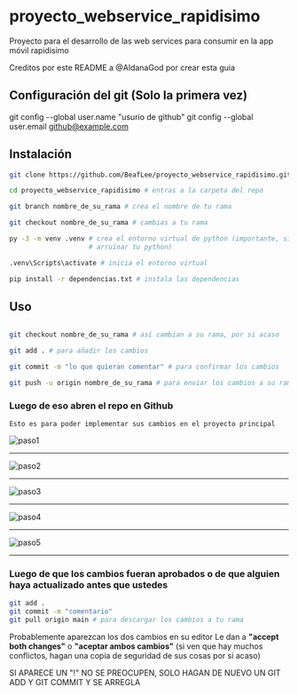 # proyecto_webservice_rapidisimo
Proyecto para el desarrollo de las web services para consumir en la app móvil rapidisimo 

Creditos por este README a @AldanaGod por crear esta guia
## Configuración del git (Solo la primera vez)
git config --global user.name "usurio de github"
git config --global user.email github@example.com

## Instalación

```bash
git clone https://github.com/BeafLee/proyecto_webservice_rapidisimo.git #clona el repo

cd proyecto_webservice_rapidisimo # entras a la carpeta del repo

git branch nombre_de_su_rama # crea el nombre de tu rama

git checkout nombre_de_su_rama # cambias a tu rama

py -3 -m venv .venv # crea el entorno virtual de python (importante, si no lo haces puedes 
                    # arruinar tu python)

.venv\Scripts\activate # inicia el entorno virtual

pip install -r dependencias.txt # instala las dependencias 

```

## Uso

```bash

git checkout nombre_de_su_rama # así cambian a su rama, por si acaso

git add . # para añadir los cambios

git commit -m "lo que quieran comentar" # para confirmar los cambios

git push -u origin nombre_de_su_rama # para enviar los cambios a su rama en el repo
```  

### Luego de eso abren el repo en Github

```git
Esto es para poder implementar sus cambios en el proyecto principal
```

![paso1](https://hackmd.io/_uploads/HyUuFin43.png)

---
![paso2](https://hackmd.io/_uploads/SysCOin4n.png)

---
![paso3](https://hackmd.io/_uploads/BJOEYj3N3.png)

---
![paso4](https://hackmd.io/_uploads/Skqbson4h.png)

---
![paso5](https://hackmd.io/_uploads/rkgsoshV3.png)

---

### Luego de que los cambios fueran aprobados o de que alguien haya actualizado antes que ustedes

```bash
git add .
git commit -m "comentario"
git pull origin main # para descargar los cambios a tu rama
```
Probablemente aparezcan los dos cambios en su editor
Le dan a **"accept both changes"** o **"aceptar ambos cambios"** (si ven que hay muchos conflictos, hagan una copia de seguridad de sus cosas por si acaso)

SI APARECE UN "!" NO SE PREOCUPEN, SOLO HAGAN DE NUEVO UN GIT ADD Y GIT COMMIT Y SE ARREGLA